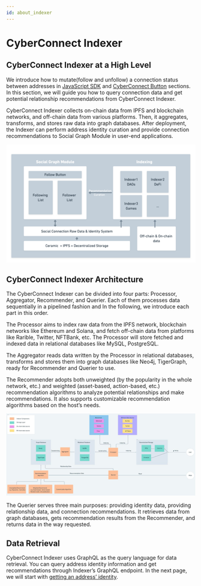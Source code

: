 ```yaml
---
id: about_indexer
---
```


# CyberConnect Indexer

## CyberConnect Indexer at a High Level

We introduce how to mutate(follow and unfollow) a connection status between addresses in [JavaScript SDK](./installation) and [CyberConnect Button](./follow_button) sections. In this section, we will guide you how to query connection data and get potential relationship recommendations from CyberConnect Indexer.

CyberConnect Indexer collects on-chain data from IPFS and blockchain networks, and off-chain data from various platforms. Then, it aggregates, transforms, and stores raw data into graph databases. After deployment, the Indexer can perform address identity curation and provide connection recommendations to Social Graph Module in user-end applications.

![CyberConnect Indexer](../../static/img/tutorial/indexer_high_level.png)

## CyberConnect Indexer Architecture 

The CyberConnect Indexer can be divided into four parts: Processor, Aggregator, Recommender, and Querier. Each of them processes data sequentially in a pipelined fashion and In the following, we introduce each part in this order.

The Processor aims to index raw data from the IPFS network, blockchain networks like Ethereum and Solana, and fetch off-chain data from platforms like Rarible, Twitter, NFTBank, etc. The Processor will store fetched and indexed data in relational databases like MySQL, PostgreSQL. 

The Aggregator reads data written by the Processor in relational databases, transforms and stores them into graph databases like Neo4j, TigerGraph, ready for Recommender and Querier to use.

The Recommender adopts both unweighted (by the popularity in the whole network, etc.) and weighted (asset-based, action-based, etc.) recommendation algorithms to analyze potential relationships and make recommendations. It also supports customizable recommendation algorithms based on the host’s needs.

![CyberConnect Indexer](../../static/img/tutorial/indexer.jpg)

The Querier serves three main purposes: providing identity data, providing relationship data, and connection recommendations. It retrieves data from graph databases, gets recommendation results from the Recommender, and returns data in the way requested. 
## Data Retrieval

CyberConnect Indexer uses GraphQL as the query language for data retrieval. You can query address identity information and get recommendations through Indexer’s GraphQL endpoint. In the next page, we will start with [getting an address’ identity](./identity).

